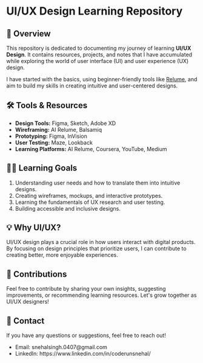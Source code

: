 <h1>UI/UX Design Learning Repository</h1>
<h2>📖 Overview</h2>
    <p>
        This repository is dedicated to documenting my journey of learning <strong>UI/UX Design</strong>. 
        It contains resources, projects, and notes that I have accumulated while exploring the world of 
        user interface (UI) and user experience (UX) design.
    </p>
    <p>
        I have started with the basics, using beginner-friendly tools like 
        <a href="https://www.relume.io/" target="_blank">Relume</a>, and aim to build my skills in creating 
        intuitive and user-centered designs.
    </p>
<h2>🛠 Tools & Resources</h2>
    <ul>
        <li><strong>Design Tools:</strong> Figma, Sketch, Adobe XD</li>
        <li><strong>Wireframing:</strong> AI Relume, Balsamiq</li>
        <li><strong>Prototyping:</strong> Figma, InVision</li>
        <li><strong>User Testing:</strong> Maze, Lookback</li>
        <li><strong>Learning Platforms:</strong> AI Relume, Coursera, YouTube, Medium</li>
    </ul>
<!--  <h2>📁 Repository Structure</h2>
    <pre>
├── wireframes/            # Wireframe designs and sketches
├── prototypes/            # Low-fidelity and high-fidelity prototypes
├── case-studies/          # Case studies of user experiences
├── resources/             # Useful UI/UX design links, articles, and tutorials
└── notes/                 # Personal notes and insights from my learning
    </pre> -->
 <!-- <h2>🚀 Projects</h2>
    <ul>
        <li><strong>Project 1:</strong> [Project Name]<br>
        Description: (e.g., redesign of a landing page, app interface, etc.)</li>
        <li><strong>Project 2:</strong> [Project Name]<br>
        Description: (e.g., mobile-first design for an e-commerce app, etc.)</li>
    </ul> -->
   
   <h2>👨‍🎓 Learning Goals</h2>
    <ol>
        <li>Understanding user needs and how to translate them into intuitive designs.</li>
        <li>Creating wireframes, mockups, and interactive prototypes.</li>
        <li>Learning the fundamentals of UX research and user testing.</li>
        <li>Building accessible and inclusive designs.</li>
    </ol>

  <h2>💡 Why UI/UX?</h2>
    <p>
        UI/UX design plays a crucial role in how users interact with digital products. By focusing on design principles 
        that prioritize users, I can contribute to creating better, more enjoyable experiences.
    </p>

  <h2>🤝 Contributions</h2>
    <p>
        Feel free to contribute by sharing your own insights, suggesting improvements, or recommending learning resources. 
        Let's grow together as UI/UX designers!
    </p>

   <h2>📧 Contact</h2>
    <p>
        If you have any questions or suggestions, feel free to reach out!
    </p>
    <ul>
        <li>Email: snehalsingh.0407@gmail.com</li>
        <li>LinkedIn: https://www.linkedin.com/in/coderunsnehal/ </li>
    </ul>
